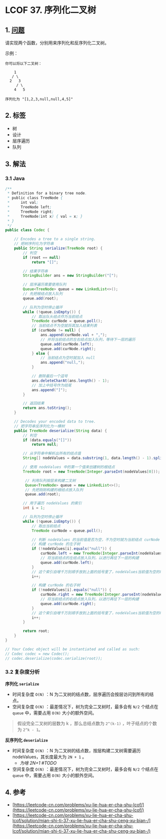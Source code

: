 # LCOF 37. 序列化二叉树

## 1. [问题](https://leetcode-cn.com/problems/xu-lie-hua-er-cha-shu-lcof/)

请实现两个函数，分别用来序列化和反序列化二叉树。

示例：

```text
你可以将以下二叉树：

    1
   / \
  2   3
     / \
    4   5

序列化为 "[1,2,3,null,null,4,5]"
```

## 2. 标签

* 树
* 设计
* 层序遍历
* 队列

## 3. 解法

### 3.1 Java

```java
/**
 * Definition for a binary tree node.
 * public class TreeNode {
 *     int val;
 *     TreeNode left;
 *     TreeNode right;
 *     TreeNode(int x) { val = x; }
 * }
 */
public class Codec {

    // Encodes a tree to a single string.
    // 把树序列化为字符串
    public String serialize(TreeNode root) {
        // 判空
        if (root == null)
            return "[]";

        // 结果字符串
        StringBuilder ans = new StringBuilder("[");

        // 层序遍历需要使用队列 
        Queue<TreeNode> queue = new LinkedList<>();
        // 先把根结点放入队列
        queue.add(root);

        // 队列为空时停止循环
        while (!queue.isEmpty()) {
            // 取出队头结点作为当前结点
            TreeNode curNode = queue.poll();
            // 当前结点不为空就将其加入结果列表
            if (curNode != null) {
                ans.append(curNode.val + ",");
                // 并将当前结点的左右结点加入队列，等待下一层的遍历
                queue.add(curNode.left);
                queue.add(curNode.right);
            } else {
                // 当前结点为空时就加入 null
                ans.append("null,");
            }

            // 删除最后一个逗号
            ans.deleteCharAt(ans.length() - 1);
            // 加上中括号作为结尾
            ans.append("]");
        }

        // 返回结果
        return ans.toString();
    }

    // Decodes your encoded data to tree.
    // 把字符串反序列化为一棵树
    public TreeNode deserialize(String data) {
        // 判空
        if (data.equals("[]"))
            return null;

        // 从字符串中解析出所有的结点值
        String[] nodeValues = data.substring(1, data.length() - 1).split(",");

        // 使用 nodeValues 中的第一个值来创建树的根结点
        TreeNode root = new TreeNode(Integer.parseInt(nodeValues[0]));

         // 利用队列按层来构建二叉树
         Queue<TreeNode> queue = new LinkedList<>();
         // 先把刚刚构建的根结点放入队列
         queue.add(root);

        // 用于遍历 nodeValues 的索引
        int i = 1;

        // 队列为空时停止循环
        while (!queue.isEmpty()) {
            // 取出当前结点
            TreeNode curNode = queue.poll();

            // 判断 nodeValues 的当前值是否为空，不为空时就为当前结点 curNode 构建左右子树
            // 构建 curNode 的左子树
            if (!nodeValues[i].equals("null")) {
                curNode.left = new TreeNode(Integer.parseInt(nodeValues[i]));
                // 将当前结点的左结点放入队列，以进行再往下一层的构建
                queue.add(curNode.left);
            }
            // 这个索引自增千万别顺手放到上面的括号里了，nodeValues当前值为空的时候也需要对索引进行自增操作
            i++;

            // 构建 curNode 的右子树
            if (!nodeValues[i].equals("null")) {
                curNode.right = new TreeNode(Integer.parseInt(nodeValues[i]));
                // 将当前结点的右结点放入队列，以进行再往下一层的构建
                queue.add(curNode.right);
            }
            // 这个索引自增千万别顺手放到上面的括号里了，nodeValues当前值为空的时候也需要对索引进行自增操作
            i++;
        }

        return root;
    }
}

// Your Codec object will be instantiated and called as such:
// Codec codec = new Codec();
// codec.deserialize(codec.serialize(root));
```

### 3.2 复杂度分析

**序列化 `serialize`**

* 时间复杂度 `O(N)` ：N 为二叉树的结点数，层序遍历会按层访问到所有的结点。
* 空间复杂度 `O(N)` ：最差情况下，树为完全二叉树时，最多会有 `N/2` 个结点在 `queue` 中，需要占用 `O(N)` 大小的额外空间。

> 假设完全二叉树的层数为 k ，那么总结点数为 `2^(k-1)` ，叶子结点的个数为 `2^k - 1`。

**反序列化 `deserialize`**

* 时间复杂度 `O(N)` ：N 为二叉树的结点数，按层构建二叉树需要遍历 nodeValues，其长度最大为 `2N + 1` 。
  * _为啥 2N+1 \#TODO_
* 空间复杂度 `O(N)` ：最差情况下，树为完全二叉树时，最多会有 `N/2` 个结点在 `queue` 中，需要占用 `O(N)` 大小的额外空间。

## 4. 参考

* [https://leetcode-cn.com/problems/xu-lie-hua-er-cha-shu-lcof/](https://leetcode-cn.com/problems/xu-lie-hua-er-cha-shu-lcof/)
* [https://leetcode-cn.com/problems/xu-lie-hua-er-cha-shu-lcof/solution/mian-shi-ti-37-xu-lie-hua-er-cha-shu-ceng-xu-bian-/](https://leetcode-cn.com/problems/xu-lie-hua-er-cha-shu-lcof/solution/mian-shi-ti-37-xu-lie-hua-er-cha-shu-ceng-xu-bian-/)

